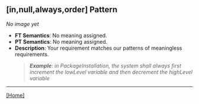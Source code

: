 ## [in,null,always,order] Pattern
_No image yet_
 * **FT Semantics**: No meaning assigned.
 * **PT Semantics**: No meaning assigned.
 * **Description**: Your requirement matches our patterns of meaningless requirements.
   > **_Example_**: _in PackageInstallation,  the system shall always first  increment the lowLevel variable and then  decrement the highLevel variable_   
***
[[Home]](../semantics.md)